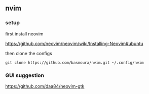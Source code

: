 ## nvim

### setup

first install neovim

https://github.com/neovim/neovim/wiki/Installing-Neovim#ubuntu

then clone the configs

`git clone https://github.com/basmoura/nvim.git ~/.config/nvim`

### GUI suggestion

https://github.com/daa84/neovim-gtk
